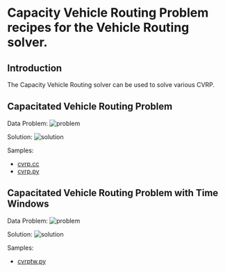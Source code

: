 # Capacity Vehicle Routing Problem recipes for the Vehicle Routing solver.

## Introduction

The Capacity Vehicle Routing solver can be used to solve various CVRP.

## Capacitated Vehicle Routing Problem
Data Problem:
![problem](cvrp.svg)

Solution:
![solution](cvrp_solution.svg)

Samples:
* [cvrp.cc](cvrp.cc)
* [cvrp.py](cvrp.py)

## Capacitated Vehicle Routing Problem with Time Windows
Data Problem:
![problem](cvrptw.svg)

Solution:
![solution](cvrptw_solution.svg)

Samples:
* [cvrptw.py](cvrptw.py)
